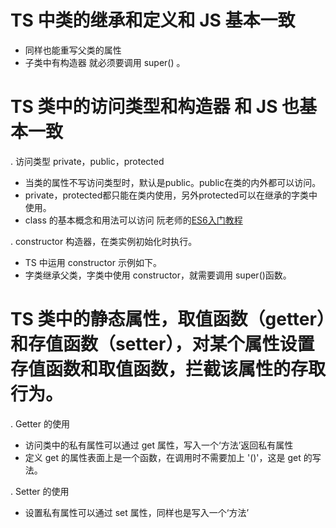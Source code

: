 # TS 中类的继承和定义和 JS 基本一致
* 同样也能重写父类的属性
* 子类中有构造器 就必须要调用 super() 。

# TS 类中的访问类型和构造器 和 JS 也基本一致
. 访问类型 private，public，protected
* 当类的属性不写访问类型时，默认是public。public在类的内外都可以访问。
* private，protected都只能在类内使用，另外protected可以在继承的字类中使用。
* class 的基本概念和用法可以访问 阮老师的[ES6入门教程](https://es6.ruanyifeng.com/#docs/class)

. constructor 构造器，在类实例初始化时执行。
* TS 中运用 constructor 示例如下。
* 字类继承父类，字类中使用 constructor，就需要调用 super()函数。


# TS 类中的静态属性，取值函数（getter）和存值函数（setter），对某个属性设置存值函数和取值函数，拦截该属性的存取行为。
. Getter 的使用
* 访问类中的私有属性可以通过 get 属性，写入一个‘方法’返回私有属性
* 定义 get 的属性表面上是一个函数，在调用时不需要加上 '()'，这是 get 的写法。

. Setter 的使用
* 设置私有属性可以通过 set 属性，同样也是写入一个‘方法’

